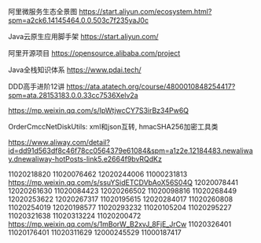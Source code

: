 
阿里微服务生态全景图
https://start.aliyun.com/ecosystem.html?spm=a2ck6.14145464.0.0.503c7f235yaJ0c

Java云原生应用脚手架
https://start.aliyun.com/

阿里开源项目
https://opensource.alibaba.com/project

Java全栈知识体系
https://www.pdai.tech/

DDD高手进阶12讲
https://ata.atatech.org/course/4800010848254417?spm=ata.28153183.0.0.33cc7536Xelv2a

https://mp.weixin.qq.com/s/IpWtjwcCY7S3irBz34Pw6Q

OrderCmccNetDiskUtils: xml和json互转, hmacSHA256加密工具类

https://www.aliway.com/detail?id=dd91d563df8c46f78cc0564379e61084&spm=a1z2e.12184483.newaliway.dnewaliway-hotPosts-link5.e2664f9bvRQdKz



11020218820
11020076462
12020244006
11000231813
https://mp.weixin.qq.com/s/ssuYSidETCDVbAoX56S04Q
12020078441
12020261630
11020084423
12020266502
11020098816
11020268449
12020253622
12020267317
11020195615
12020284017
11020260808
11020254019
12020198577
11020293232
11020105204
11020295227
11020321638
11020313224
11020200472
https://mp.weixin.qq.com/s/1mBorW_B2xvJ_8FjE_JrCw
11020326401
11020176401
11020311629
12000245529
11000187417
